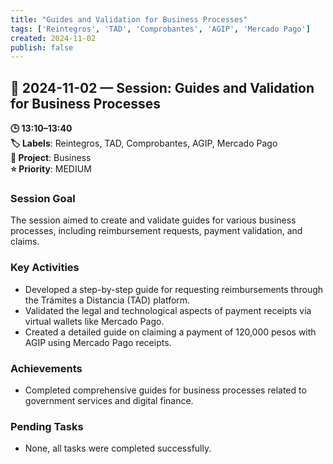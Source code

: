 ```yaml
---
title: "Guides and Validation for Business Processes"
tags: ['Reintegros', 'TAD', 'Comprobantes', 'AGIP', 'Mercado Pago']
created: 2024-11-02
publish: false
---
```


## 📅 2024-11-02 — Session: Guides and Validation for Business Processes

**🕒 13:10–13:40**  
**🏷️ Labels**: Reintegros, TAD, Comprobantes, AGIP, Mercado Pago  
**📂 Project**: Business  
**⭐ Priority**: MEDIUM  


### Session Goal
The session aimed to create and validate guides for various business processes, including reimbursement requests, payment validation, and claims.

### Key Activities
- Developed a step-by-step guide for requesting reimbursements through the Trámites a Distancia (TAD) platform.
- Validated the legal and technological aspects of payment receipts via virtual wallets like Mercado Pago.
- Created a detailed guide on claiming a payment of 120,000 pesos with AGIP using Mercado Pago receipts.

### Achievements
- Completed comprehensive guides for business processes related to government services and digital finance.

### Pending Tasks
- None, all tasks were completed successfully.
